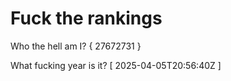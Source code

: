 # Fuck the rankings

Who the hell am I?
{ 27672731 }

What fucking year is it?
[ 2025-04-05T20:56:40Z ]
